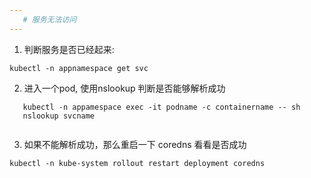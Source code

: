 ```yaml
---
   # 服务无法访问
---
```

1. 判断服务是否已经起来:
```
kubectl -n appnamespace get svc
```
2. 进入一个pod, 使用nslookup 判断是否能够解析成功
```
   kubectl -n appamespace exec -it podname -c containername -- sh
   nslookup svcname
   
```
3. 如果不能解析成功，那么重启一下 coredns 看看是否成功
```
kubectl -n kube-system rollout restart deployment coredns
```

